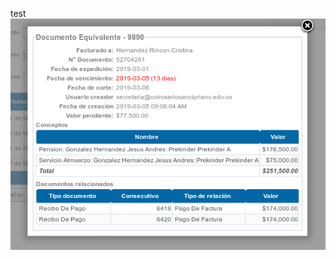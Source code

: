 test
![test](https://github.com/jairud/pages-test/blob/master/Screenshot_2019-03-18%20Sistema%20Saberes.png)
